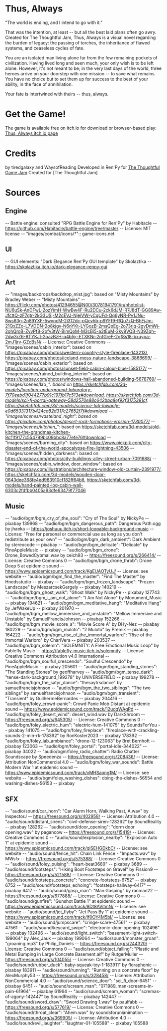 # Thus, Always
"The world is ending, and I intend to go with it."

That was the intention, at least -- but all the best laid plans often go awry. Created for The Thoughtful Jam, Thus, Always is a visual novel regarding  the burden of legacy: the passing of torches, the inheritance of flawed systems, and ceaseless cycles of fate.

You are an isolated man living alone far from the few remaining pockets of civilization. Having lived long and seen much, your only wish is to be left alone. However, it's not meant to be; in the very last days of the world, three heroes arrive on your doorstep with one mission -- to save what remains. You have no choice but to set them up for success to the best of your ability, in the face of annihilation.

Your fate is intertwined with theirs -- thus, always.

# Get the Game!
The game is available free on itch.io for download or browser-based play:
[Thus, Always itch.io page](https://tiredgalaxy.itch.io/thus-always)

# Credits
by tiredgalaxy and WaysofReading
Developed in Ren'Py for [The Thoughtful Game Jam](https://itch.io/jam/the-thoughtful-jam)
Created for [The Thoughtful Jam]

# Sources
## Engine
-- Battle engine: consulted "RPG Battle Engine for Ren'Py" by Habitacle -- https://github.com/Habitacle/battle-engine/tree/master -- License: MIT license
-- "images/combat/icons/*":: game-icons.net
## UI
-- GUI elements: "Dark Elegance Ren'Py GUI template" by Skolaztika -- https://skolaztika.itch.io/dark-elegance-renpy-gui
## Art
-- "images/backdrops/backdrop_mist.jpg": based on "Misty Mountains" by Bradley Weber -- "Misty Mountains" -- https://flickr.com/photos/41294655@N00/30781941791/in/photolist-NU6uSk-AnDFwL-2ozYimH-WwBw4F-Ru2DCu-2ck6dJM-R7J8dT-GG89Aw-JfcttQ-zF7gtr-2kG3USj-M2cEVJ-NjejVW-yCgUFd-Qq6yNR-Py1JNu-8ws63g-2n89YXF-5wvncM-2i312dc-pQcvhb-p9YFf9-RQu7zQ-BhEjJm-21QxZZo-L7VDDN-2o8kjgv-N6nYKt-LYGozB-2msQpEg-2o73rjq-2gvDmWj-2ohQroB-ZvvPf8-2ofv3tW-BimQoM-M2cBj5-a3tEuM-2kv9VQB-N39Zqh-2dw3rZ6-8TYKJt-2oazBzH-q4b5jr-ETXKNr-2nfGreF-2gf8s18-bxuypa-2mJ1jrv-GZcBsN/ -- License: Creative Commons
-- "images/scenes/cabin_interior": based on https://pixabay.com/photos/western-country-style-fireplace-143213/, https://pixabay.com/photos/iceland-moss-nature-landscape-3866699/
-- "images/scenes/cabin_exterior": based on https://pixabay.com/photos/sunset-field-cabin-colour-blue-1585177/
-- "images/scenes/ruined_building_interior": based on https://pixabay.com/photos/windows-hall-abandoned-building-5678769/
-- "images/scenes/lab_*": based on https://sketchfab.com/3d-models/location-underground-laboratory-7f70eebd1f044277b91c197fb17c513e#download, https://sketchfab.com/3d-models/sci-fi-portal-gateway-58d2570e88c642bba8ef92f3175391cf, https://sketchfab.com/3d-models/science-lab-lowpoly-e0d65331317b424ca82d317c27652f7f#download
-- "images/scenes/wasteland_night": based on https://pixabay.com/photos/desert-rock-formations-erosion-1730077/ 
-- "images/scenes/kitchen_*": based on https://sketchfab.com/3d-models/old-kitchen-the-grandmas-kitchen-9cf1f9177c554799bc09bbc8a77efe76#download 
-- "images/scenes/burning_city": based on https://www.pickpik.com/city-disaster-end-of-the-world-apocalypse-fire-lightning-43506
-- "images/scenes/hidden_darkness": based on https://pixabay.com/photos/city-buildings-alley-street-urban-7091688/
-- "images/scenes/cabin_window, door_window": based on https://pixabay.com/illustrations/architecture-window-old-curtain-2391977/, https://sketchfab.com/3d-models/wooden-door-0643dee368fe4ed983910cf182ff64b8, https://sketchfab.com/3d-models/hand-painted-log-cabin-wall-6303c2fdfbb0405a93dfe63479f77046
## Music
-- "audio/bgm/bgm_cry_of_the_soul": "Cry of The Soul" by NickyPe -- pixabay 139968
-- "audio/bgm/bgm_dangerous_path": Dangerous Path.ogg by jhaeka -- https://joshuuu.itch.io/short-loopable-background-music -- License: "Free for personal or commercial use as long as you don't redistribute as your own"
-- "audio/bgm/bgm_dark_ambient": Dark Ambient by stereocode -- pixabay
-- "audio/bgm/bgm_delicate": "Delicate" by PineAppleMusic -- pixabay 
-- "audio/bgm/bgm_drone": Drone_BowedCybmal.wav by ceich93 -- https://freesound.org/s/266414/ -- License: Creative Commons 0
-- "audio/bgm/bgm_drone_throb": Drone Deep 5 at epidemic sound -- https://www.epidemicsound.com/track/KgEUAOTyUJ/ -- License: see website
-- "audio/bgm/bgm_find_the_master": "Find The Master" by Hnedsstudio -- pixabay
-- "audio/bgm/bgm_frozen_landscape": "Frozen Landscape" by MeszarcsekGergely -- pixabay 140219
-- "audio/bgm/bgm_ghost_walk": "Ghost Walk" by NickyPe -- pixabay 127743
-- "audio/bgm/bgm_i_am_not_alone": "I Am Not Alone" by Monument_Music -- pixabay 194621
-- "audio/bgm/bgm_meditative_hang": "Meditative Hang" by JefWakeUp -- pixabay 201970
-- "audio/bgm/bgm_mellow_immersive_and_unstable": "Mellow Immersive and Unstable" by SamuelFrancisJohnson -- pixabay 152266
-- "audio/bgm/bgm_movie_score_a": "Movie Score A" by DHy-Nez -- pixabay 180229
-- "audio/bgm/bgm_muloto": "2 Muloto" by Premik -- pixabay 164222
-- "audio/bgm/bgm_rise_of_the_immortal_warlord": "Rise of the Immortal Warlord" by CharlVera -- pixabay 203537
-- "audio/bgm/bgm_solemn": "SOLEMNITY: A Free Emotional Music Loop" by Fablefly Music -- https://fablefly-music.itch.io/solemnity -- License: Creative Commons Attribution v4.0 International
-- "audio/bgm/bgm_soulful_crescendo": "Soulful Crescendo" by PineAppleMusic -- pixabay 205601
-- "audio/bgm/bgm_standing_stones": "The Standing Stones" by geoffharvey
-- "audio/bgm/bgm_tense_dark": "tense-dark-background_199278" by UNIVERSEFIELD -- pixabay 199278
-- "audio/bgm/bgm_the_satyr_dance": "thesaytrsdance" by samuelfrancisjohnson
-- "audio/bgm/bgm_the_two_siblings": "The two siblings" by samuelfrancisjohnson
-- "audio/bgm/bgm_transient": "Transient" by GuilhermeBernardes -- pixabay 204416
-- "audio/bgm/foley_crowd-panic": Crowd Panic Mob Distant at epidemic sound -- https://www.epidemicsound.com/track/12udqWAqPd
-- "audio/bgm/foley_desert_wind": desert_wind.wav by DarkShroom -- https://freesound.org/s/645305/ -- License: Creative Commons 0
-- "audio/bgm/foley_electric_hum": "electric-hum-141075" by SoundsForYou -- pixabay 141075
-- "audio/bgm/foley_fireplace": "fireplace-with-crackling-sounds-2-min-rk-178392" by RonKoster2023 -- pixabay 178392
-- "audio/bgm/foley_lab_ambiance": "drone-12-123063" by Bret Bernhoft -- pixabay 123063
-- "audio/bgm/foley_portal": "portal-idle-344022" -- pixabay 34022
-- "audio/bgm/foley_radio_chatter": Radio Chatter Soundscape by Speedenza -- https://freesound.org/s/208436/ -- License: Attribution NonCommercial 4.0
-- "audio/bgm/foley_war_sounds": Battle Modern War 1 at epidemic sound -- https://www.epidemicsound.com/track/vMHSaong1M/ -- License: see website
-- "audio/bgm/foley_washing_dishes": doing-the-dishes-56554 and washing-dishes-56153 -- pixabay
## SFX
-- "audio/sound/car_horn": "Car Alarm Horn, Walking Past, A.wav" by InspectorJ -- https://freesound.org/s/402958/ -- License: Attribution 4.0
-- "audio/sound/distant_sirens": "civil-defense-siren-128262" by SoundReality -- pixabay 128262
-- "audio/sound/door_opening": "dorm door opening.wav" by pagancow -- https://freesound.org/s/15419/ -- License: Creative Commons 0
-- "audio/sound/explosion_nearby": "Explosion Auto 1" at epidemic sound -- https://www.epidemicsound.com/track/qiSEHGDkbC/ -- License: see website
-- "audio/sound/fence_hit": Chain Link Fence - "Impacts.wav" by MWsfx -- https://freesound.org/s/575388/ -- License: Creative Commons 0
-- "audio/sound/foley_pulsing": "heart-beat3689" -- pixabay 3689
-- "audio/sound/footsteps": "Hiking Boot Footsteps on Gravel" by Fission9 -- https://freesound.org/s/521588/ -- License: Creative Commons 0
-- "audio/sound/footsteps_concrete": "concrete-footsteps-6752" -- pixabay 6752
-- "audio/sound/footsteps_echoing": "footsteps-hallway-6417" -- pixabay 6417
-- "audio/sound/gasp_man": "Man Gasping" by ranman22 -- https://freesound.org/s/677888/ -- License: Creative Commons 0
-- "audio/sound/gunfire": "Gunshot Battle 1" at epidemic sound -- https://www.epidemicsound.com/track/8Dt8AVitmN/ -- License: see website
-- "audio/sound/jet_flyby": "Jet Pass By 1" at epidemic sound -- https://www.epidemicsound.com/track/If0OY4M5bI/ -- License: see website
-- "audio/sound/jumpscare": "cringe-scare-47561" -- pixabay 47561
-- "audio/sound/keycard_swipe": "electronic-door-opening-102496" -- pixabay 102496
-- "audio/sound/light_switch": "basement-light-switch-199064" by Alex_Jauk -- pixabay 199064
-- "audio/sound/monster_groan": "groaning.mp3" by Philip_Daniels -- https://freesound.org/s/244320/ -- License: Creative Commons 0
-- "audio/sound/object_falling": "Plastic and Metal Bumping in Large Concrete Basement.aif" by RutgerMuller -- https://freesound.org/s/104055/ -- License: Creative Commons 0
-- "audio/sound/rubber_duck": baby-squeak-toy-1-183911" by floraphonic -- pixabay 183911
-- "audio/sound/running": "Running on a concrete floor" by AlexMurphy53 -- https://freesound.org/s/328458/ -- License: Attribution NonCommercial 4.0
-- "audio/sound/science_door": "sci_fi_door-6451" -- pixabay 6451
-- "audio/sound/scream_man": "071989_man-screams-in-pain-61964" -- pixabay 61964
-- "audio/sound/scream_woman": "scremas-of-agony-142447" by SoundReality -- pixabay 142447
-- "audio/sound/sword_draw": "Sword Drawing 1.wav" by paulfabb -- https://freesound.org/s/577619/ -- License: Creative Commons 0
-- "audio/sound/throat_clear": "Ahem.wav" by soundsforunianimation -- https://freesound.org/s/369905/ -- License: Attribution 4.0
-- "audio/sound/evil_laughter": "laughter-01-105588" -- pixabay 105588


